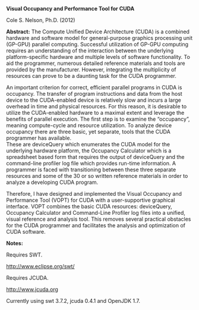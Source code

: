 <b>Visual Occupancy and Performance Tool for CUDA</b> 

Cole S. Nelson, Ph.D. (2012)  

<b>Abstract:</b> 
The Compute Unified Device Architecture (CUDA) is a combined hardware and software 
model for general-purpose graphics processing unit (GP-GPU) parallel computing. Successful 
utilization of GP-GPU computing requires an understanding of the interaction 
between the underlying platform-specific hardware and multiple levels of software 
functionality.  To aid the programmer, numerous detailed reference materials and 
tools are provided by the manufacturer.  However, integrating the multiplicity of 
resources can prove to be a daunting task for the CUDA programmer.  

An important criterion for correct, efficient parallel programs in CUDA is occupancy. The 
transfer of program instructions and data from the host device to the CUDA-enabled 
device is relatively slow and incurs a large overhead in time and physical resources. 
For this reason, it is desirable to utilize the CUDA-enabled hardware to a maximal extent 
and leverage the benefits of parallel execution.  The first step is to examine the 
“occupancy”, meaning compute-cycle and resource utilization.  To analyze device occupancy 
there are three basic, yet separate, tools that the CUDA programmer has available.  
These are deviceQuery which enumerates the CUDA model for the underlying hardware 
platform, the Occupancy Calculator which is a spreadsheet based form that requires the 
output of deviceQuery and the command-line profiler log file which provides run-time 
information.  A programmer is faced with transitioning between these three separate 
resources and some of the 30 or so written reference materials in order to analyze a 
developing CUDA program.

Therefore, I have designed and implemented the Visual Occupancy and Performance Tool 
(VOPT) for CUDA with a user-supportive graphical interface.  VOPT combines the basic 
CUDA resources: deviceQuery, Occupancy Calculator and Command-Line Profiler log files 
into a unified, visual reference and analysis tool.  This removes several practical 
obstacles for the CUDA programmer and facilitates the analysis and optimization of
 CUDA software.

<b>Notes:</b>

Requires SWT. 

http://www.eclipse.org/swt/

Requires JCUDA.

http://www.jcuda.org

Currently using swt 3.7.2, jcuda 0.4.1 and OpenJDK 1.7.

